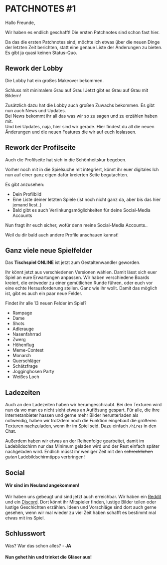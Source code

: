 # PATCHNOTES #1

<!--04-08-2021-->

Hallo Freunde,

Wir haben es endlich geschafft! Die ersten Patchnotes sind schon fast hier.

Da das die ersten Patchnotes sind, möchte ich etwas über die neuen Dinge der letzten Zeit berichten,
statt eine genaue Liste der Änderungen zu bieten. Es gibt ja quasi keinen Status-Quo.

## Rework der Lobby

Die Lobby hat ein großes Makeover bekommen.

Schluss mit minimalem Grau auf Grau! Jetzt gibt es Grau auf Grau mit Bildern!

Zusätzlich dazu hat die Lobby auch großen Zuwachs bekommen. Es gibt nun auch News und Updates. \
Bei News bekommt ihr all das was wir so zu sagen und zu erzählen haben mit. \
Und bei Updates, naja, hier sind wir gerade. Hier findest du all die neuen Änderungen und die neuen Features die wir auf euch loslassen.

## Rework der Profilseite

Auch die Profilseite hat sich in die Schönheitskur begeben.

Vorher noch mit in die Spielsuche mit integriert, könnt ihr euer digitales Ich nun auf einer ganz eigen dafür kreierten Seite begutachten.

Es gibt anzusehen:

- Dein Profilbild
- Eine Liste deiner letzten Spiele (ist noch nicht ganz da, aber bis das hier jemand liest..)
- Bald gibt es auch Verlinkungsmöglichkeiten für deine Social-Media Accounts

Nun fragt ihr euch sicher, wofür denn meine Social-Media Accounts..

Weil du dir bald auch andere Profile anschauen kannst!

## Ganz viele neue Spielfelder

Das **Tischspiel ONLINE** ist jetzt zum Gestaltenwandler geworden.

Ihr könnt jetzt aus verschiedenen Versionen wählen. Damit lässt sich euer Spiel an eure Erwartungen anpassen.
Wir haben verschiedene Boards kreiert, die entweder zu einer gemütlichen Runde führen,
oder euch vor eine echte Herausforderung stellen. Ganz wie ihr wollt. Damit das möglich ist, gibt es auch ein paar neue Felder.

Findet ihr alle 13 neuen Felder im Spiel?

- Rampage
- Dame
- Shots
- Adlerauge
- Nasenfahrrad
- Zwerg
- Höhenflug
- Meme-Contest
- Monarch
- Querschläger
- Schätzfrage
- Jogginghosen Party
- Weißes Loch

## Ladezeiten

Auch an den Ladezeiten haben wir herumgeschraubt. Bei den Texturen wird nun da wo man es nicht sieht etwas an Auflösung gespart.
Für alle, die ihre Internetanbieter hassen und gerne mehr Bilder herunterladen als notwendig,
haben wir trotzdem noch die Funktion eingebaut die größeren Texturen nachzuladen, wenn ihr im Spiel seid. Dazu einfach `/hires` in den Chat.

Außerdem haben wir etwas an der Reihenfolge gearbeitet, damit im Ladebildschirm nur das Minimum geladen wird und der Rest einfach später nachgeladen wird.
Endlich müsst ihr weniger Zeit mit den ~~schrecklichen~~ *guten* Ladebildschirmtipps verbringen!

## Social

#### Wir sind im Neuland angekommen!

Wir haben uns gebeugt und sind jetzt auch erreichbar. Wir haben ein [Reddit](https://www.reddit.com/r/Tispyl/) und ein [Discord](https://discord.gg/f6NcjeajGn).
Dort könnt ihr Mitspieler finden, lustige Bilder teilen oder lustige Geschichten erzählen.
Ideen und Vorschläge sind dort auch gerne gesehen, wenn wir mal wieder zu viel Zeit haben schafft es bestimmt mal etwas mit ins Spiel.

## Schlusswort

Was? War das schon alles? - **JA**

#### Nun gehet hin und trinket die Gläser aus!